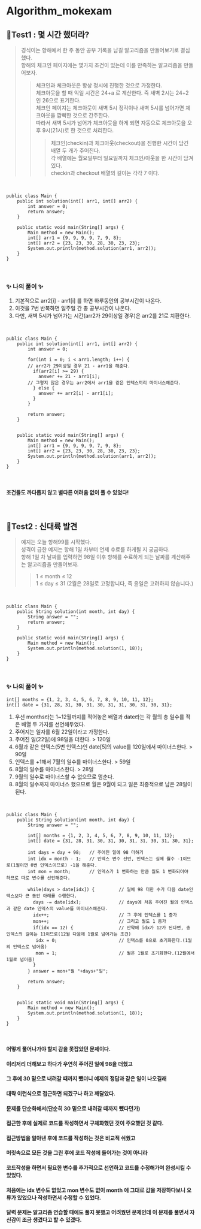 # Algorithm_mokexam

## 🔎Test1 : 몇 시간 했더라?
> 경식이는 항해에서 한 주 동안 공부 기록을 남길 알고리즘을 만들어보기로 결심했다.  
> 항해의 체크인 페이지에는 몇가지 조건이 있는데 이를 만족하는 알고리즘을 만들어보자.  
>> 체크인과 체크아웃은 항상 정시에 진행한 것으로 가정한다.  
>> 체크아웃을 할 때 익일 시간은 24+a 로 계산한다. 즉 새벽 2시는 24+2 인 26으로 표기한다.  
>> 체크인 페이지는 체크아웃이 새벽 5시 정각이나 새벽 5시를 넘어가면 체크아웃을 깜빡한 것으로 간주한다.  
>> 따라서 새벽 5시가 넘어가 체크아웃을 하게 되면 자동으로 체크아웃을 오후 9시(21시)로 한 것으로 처리한다.  
>>> 체크인(checkin)과 체크아웃(checkout)을 진행한 시간이 담긴 배열 두 개가 주어진다.  
>>> 각 배열에는 월요일부터 일요일까지 체크인/아웃을 한 시간이 담겨있다.  
>>>checkin과 checkout 배열의 길이는 각각 7 이다.

<br>

```
public class Main {
    public int solution(int[] arr1, int[] arr2) {
        int answer = 0;
        return answer;
    }

    public static void main(String[] args) {
        Main method = new Main();
        int[] arr1 = {9, 9, 9, 9, 7, 9, 8};
        int[] arr2 = {23, 23, 30, 28, 30, 23, 23};
        System.out.println(method.solution(arr1, arr2));
    }
}
```
<br>

### ✨ 나의 풀이 ✨
1. 기본적으로 arr2[i] - arr1[i] 를 하면 하루동안의 공부시간이 나온다.
2. 이것을 7번 반복하면 일주일 간 총 공부시간이 나온다.
3. 다만, 새벽 5시가 넘어가는 시간(arr2가 29이상일 경우)은 arr2를 21로 치환한다.

<br>

```
public class Main {
    public int solution(int[] arr1, int[] arr2) {
        int answer = 0;

        for(int i = 0; i < arr1.length; i++) {
        // arr2가 29이상일 경우 21 - arr1을 해준다.
          if(arr2[i] >= 29) {
            answer += 21 - arr1[i];
        // 그렇지 않은 경우는 arr2에서 arr1을 같은 인덱스끼리 마이너스해준다.
          } else {
            answer += arr2[i] - arr1[i];
          }
        }
      
        return answer;
    }

  
    public static void main(String[] args) {
        Main method = new Main();
        int[] arr1 = {9, 9, 9, 9, 7, 9, 8};
        int[] arr2 = {23, 23, 30, 28, 30, 23, 23};
        System.out.println(method.solution(arr1, arr2));
    }
}
```

<br>

#### 조건들도 까다롭지 않고 별다른 어려움 없이 풀 수 있었다!

<br>

## 🔎Test2 : 신대륙 발견
> 예지는 오늘 항해99를 시작했다.  
> 성격이 급한 예지는 항해 1일 차부터 언제 수료를 하게될 지 궁금하다.  
> 항해 1일 차 날짜를 입력하면 98일 이후 항해를 수료하게 되는 날짜를 계산해주는 알고리즘을 만들어보자.  
>> 1 ≤ month ≤ 12  
>> 1 ≤ day ≤ 31 (2월은 28일로 고정합니다, 즉 윤일은 고려하지 않습니다.)  

<br>

```
public class Main {
    public String solution(int month, int day) {
        String answer = "";
        return answer;
    }

    public static void main(String[] args) {
        Main method = new Main();
        System.out.println(method.solution(1, 18));
    }
}
```

<br>


### ✨ 나의 풀이 ✨
```
int[] months = {1, 2, 3, 4, 5, 6, 7, 8, 9, 10, 11, 12};
int[] date = {31, 28, 31, 30, 31, 30, 31, 31, 30, 31, 30, 31};
```
1. 우선 months라는 1~12월까지를 적어놓은 배열과 date라는 각 월의 총 일수를 적은 배열 두 가지를 선언해두었다.
2. 주어지는 일자를 6월 22일이라고 가정한다.  
3. 주어진 일(22일)에 98일을 더한다. > 120일  
4. 6월과 같은 인덱스(5번 인덱스)인 date[5]의 value를 120일에서 마이너스한다. > 90일
5. 인덱스를 +1해서 7월의 일수를 마이너스한다. > 59일
6. 8월의 일수를 마이너스한다. > 28일
7. 9월의 일수로 마이너스할 수 없으므로 멈춘다.
8. 8월의 일수까지 마이너스 했으므로 월은 9월이 되고 일은 최종적으로 남은 28일이 된다.

<br>

```
public class Main {
    public String solution(int month, int day) {
        String answer = "";

        int[] months = {1, 2, 3, 4, 5, 6, 7, 8, 9, 10, 11, 12};
        int[] date = {31, 28, 31, 30, 31, 30, 31, 31, 30, 31, 30, 31};

        int days = day + 98;   // 주어진 일에 98 더하기
        int idx = month - 1;   // 인덱스 변수 선언, 인덱스는 실제 월수 -1이므로(1월이면 0번 인덱스이므로) -1을 해준다.
        int mon = month;       // 인덱스가 1 변화하는 만큼 월도 1 변화되어야 하므로 따로 변수를 선언해준다.
          
        while(days > date[idx]) {         // 일에 98 더한 수가 다음 date인덱스보다 큰 동안 아래를 수행한다.
          days -= date[idx];              // days에 처음 주어진 월의 인덱스과 같은 date 인덱스의 value를 마이너스해준다.
          idx++;                          // 그 후에 인덱스를 1 증가
          mon++;                          // 그리고 월도 1 증가
          if(idx == 12) {                 // 만약에 idx가 12가 된다면, 총 인덱스의 길이는 11이므로(12월 다음에 1월로 넘어가는 조건)
           idx = 0;                       // 인덱스를 0으로 초기화한다.(1월의 인덱스로 넘어옴)
           mon = 1;                       // 월은 1월로 초기화한다.(12월에서 1월로 넘어옴)
          }
        } answer = mon+"월 "+days+"일";
        
        return answer;
    }

  
    public static void main(String[] args) {
        Main method = new Main();
        System.out.println(method.solution(1, 18));
    }
}
```

<br>

#### 어떻게 풀어나가야 할지 감을 못잡았던 문제이다.  
#### 이리저리 더해보고 하다가 우연히 주어진 일에 98을 더했고  
#### 그 후에 30 밑으로 내려갈 때까지 뺐더니 예제의 정답과 같은 일이 나오길래   
#### 대략 이런식으로 접근하면 되겠구나 하고 깨달았다.  
#### 문제를 단순화해서(단순히 30 밑으로 내려갈 때까지 뺐다던가)  
#### 접근한 후에 실제로 코드를 작성하면서 구체화했던 것이 주요했던 것 같다.  
#### 접근방법을 알아낸 후에 코드를 작성하는 것은 비교적 쉬웠고  
#### 머릿속으로 모든 것을 그린 후에 코드 작성에 들어가는 것이 아니라   
#### 코드작성을 하면서 필요한 변수를 추가적으로 선언하고 코드를 수정해가며 완성시킬 수 있었다.  
#### 처음에는 idx 변수도 없었고 mon 변수도 없이 month 에 그대로 값을 저장하다보니 오류가 있었으나 작성하면서 수정할 수 있었다.  
#### 달력 문제는 알고리즘 연습할 때에도 풀지 못했고 어려웠던 문제인데 이 문제를 풀면서 자신감이 조금 생겼다고 할 수 있겠다.  
